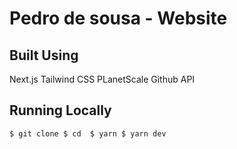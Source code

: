 # Pedro de sousa - Website
 
## Built Using
Next.js
Tailwind CSS
PLanetScale
Github API

## Running Locally
`
$ git clone
$ cd 
$ yarn
$ yarn dev
`
